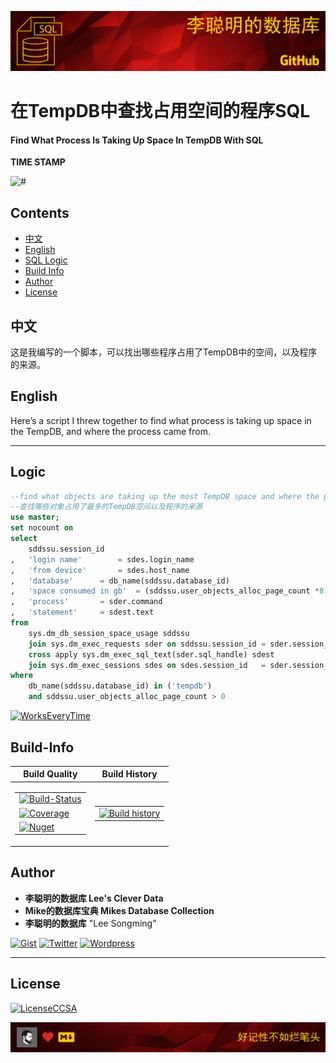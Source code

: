![CLEVER DATA GIT REPO](https://raw.githubusercontent.com/LiCongMingDeShujuku/git-resources/master/0-clever-data-github.png "李聪明的数据库")

# 在TempDB中查找占用空间的程序SQL
#### Find What Process Is Taking Up Space In TempDB With SQL
**TIME STAMP**

![#](images/##############?raw=true "#")

## Contents

- [中文](#中文)
- [English](#English)
- [SQL Logic](#Logic)
- [Build Info](#Build-Info)
- [Author](#Author)
- [License](#License) 


## 中文
这是我编写的一个脚本，可以找出哪些程序占用了TempDB中的空间，以及程序的来源。


## English
Here’s a script I threw together to find what process is taking up space in the TempDB, and where the process came from.

---
## Logic
```SQL
--find what objects are taking up the most TempDB space and where the process is coming from
--查找哪些对象占用了最多的TempDB空间以及程序的来源
use master;
set nocount on
select
    sddssu.session_id
,   'login name'        = sdes.login_name
,   'from device'       = sdes.host_name
,   'database'      = db_name(sddssu.database_id)
,   'space consumed in gb'  = (sddssu.user_objects_alloc_page_count *8 / 1024 / 2014)
,   'process'       = sder.command
,   'statement'     = sdest.text
from   
    sys.dm_db_session_space_usage sddssu 
    join sys.dm_exec_requests sder on sddssu.session_id = sder.session_id
    cross apply sys.dm_exec_sql_text(sder.sql_handle) sdest
    join sys.dm_exec_sessions sdes on sdes.session_id   = sder.session_id
where  
    db_name(sddssu.database_id) in ('tempdb')
    and sddssu.user_objects_alloc_page_count > 0


```



[![WorksEveryTime](https://forthebadge.com/images/badges/60-percent-of-the-time-works-every-time.svg)](https://shitday.de/)

## Build-Info

| Build Quality | Build History |
|--|--|
|<table><tr><td>[![Build-Status](https://ci.appveyor.com/api/projects/status/pjxh5g91jpbh7t84?svg?style=flat-square)](#)</td></tr><tr><td>[![Coverage](https://coveralls.io/repos/github/tygerbytes/ResourceFitness/badge.svg?style=flat-square)](#)</td></tr><tr><td>[![Nuget](https://img.shields.io/nuget/v/TW.Resfit.Core.svg?style=flat-square)](#)</td></tr></table>|<table><tr><td>[![Build history](https://buildstats.info/appveyor/chart/tygerbytes/resourcefitness)](#)</td></tr></table>|

## Author

- **李聪明的数据库 Lee's Clever Data**
- **Mike的数据库宝典 Mikes Database Collection**
- **李聪明的数据库** "Lee Songming"

[![Gist](https://img.shields.io/badge/Gist-李聪明的数据库-<COLOR>.svg)](https://gist.github.com/congmingshuju)
[![Twitter](https://img.shields.io/badge/Twitter-mike的数据库宝典-<COLOR>.svg)](https://twitter.com/mikesdatawork?lang=en)
[![Wordpress](https://img.shields.io/badge/Wordpress-mike的数据库宝典-<COLOR>.svg)](https://mikesdatawork.wordpress.com/)

---
## License
[![LicenseCCSA](https://img.shields.io/badge/License-CreativeCommonsSA-<COLOR>.svg)](https://creativecommons.org/share-your-work/licensing-types-examples/)

![Lee Songming](https://raw.githubusercontent.com/LiCongMingDeShujuku/git-resources/master/1-clever-data-github.png "李聪明的数据库")

